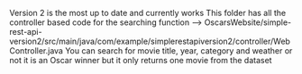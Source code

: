 Version 2 is the most up to date and currently works
This folder has all the controller based code for the searching function --> OscarsWebsite/simple-rest-api-version2/src/main/java/com/example/simplerestapiversion2/controller/WebController.java
You can search for movie title, year, category and weather or not it is an Oscar winner but it only returns one movie from the dataset
